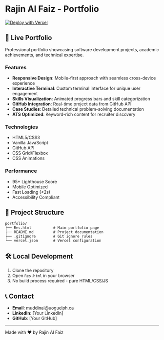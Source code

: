 # Rajin Al Faiz - Portfolio

[![Deploy with Vercel](https://vercel.com/button)](https://vercel.com/new/clone?repository-url=https://github.com/yourusername/portfolio)

## 🚀 Live Portfolio
Professional portfolio showcasing software development projects, academic achievements, and technical expertise.

### Features
- **Responsive Design**: Mobile-first approach with seamless cross-device experience
- **Interactive Terminal**: Custom terminal interface for unique user engagement
- **Skills Visualization**: Animated progress bars and skill categorization
- **GitHub Integration**: Real-time project data from GitHub API
- **Case Studies**: Detailed technical problem-solving documentation
- **ATS Optimized**: Keyword-rich content for recruiter discovery

### Technologies
- HTML5/CSS3
- Vanilla JavaScript
- GitHub API
- CSS Grid/Flexbox
- CSS Animations

### Performance
- 95+ Lighthouse Score
- Mobile Optimized
- Fast Loading (<2s)
- Accessibility Compliant

## 📁 Project Structure
```
portfolio/
├── Res.html          # Main portfolio page
├── README.md         # Project documentation
├── .gitignore        # Git ignore rules
└── vercel.json       # Vercel configuration
```

## 🛠 Local Development
1. Clone the repository
2. Open `Res.html` in your browser
3. No build process required - pure HTML/CSS/JS

## 📞 Contact
- **Email**: muddinal@uoguelph.ca
- **LinkedIn**: [Your LinkedIn]
- **GitHub**: [Your GitHub]

---
Made with ❤️ by Rajin Al Faiz
